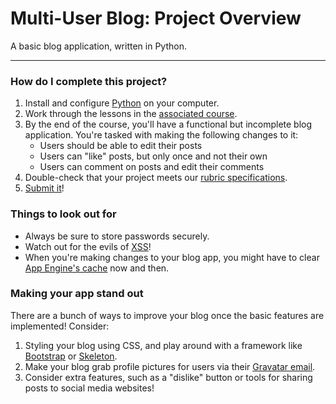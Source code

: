 # Multi-User Blog: Project Overview

A basic blog application, written in Python.

---

### How do I complete this project? 

1. Install and configure [Python](https://www.python.org/) on your computer.
2. Work through the lessons in the [associated course](https://www.udacity.com/course/intro-to-backend--ud171).
3. By the end of the course, you'll have a functional but incomplete blog application. You're tasked with making the following changes to it:
    * Users should be able to edit their posts
    * Users can "like" posts, but only once and not their own
    * Users can comment on posts and edit their comments
4. Double-check that your project meets our [rubric specifications](https://review.udacity.com/#!/projects/7508498640/rubric).
5. [Submit it](https://review.udacity.com/#!/projects/150/start)!

### Things to look out for

* Always be sure to store passwords securely.
* Watch out for the evils of [XSS](https://en.wikipedia.org/wiki/Cross-site_scripting#Safely_validating_untrusted_HTML_input)!
* When you're making changes to your blog app, you might have to clear [App Engine's cache](https://cloud.google.com/appengine/docs/python/console/#memcache) now and then.

### Making your app stand out

There are a bunch of ways to improve your blog once the basic features are implemented! Consider: 

1. Styling your blog using CSS, and play around with a framework like [Bootstrap](http://getbootstrap.com) or [Skeleton](http://getskeleton.com).
2. Make your blog grab profile pictures for users via their [Gravatar email](https://en.gravatar.com/site/implement/).
3. Consider extra features, such as a "dislike" button or tools for sharing posts to social media websites!
